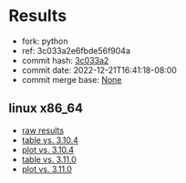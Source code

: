 # Results

- fork: python
- ref: 3c033a2e6fbde56f904a
- commit hash: [3c033a2](https://github.com/python/cpython/commit/3c033a2)
- commit date: 2022-12-21T16:41:18-08:00
- commit merge base: [None](https://github.com/python/cpython/commit/None)

## linux x86_64

- [raw results](bm-20221221-linux-x86_64-python-3c033a2e6fbde56f904a-3.12.0a3+-3c033a2.json)
- [table vs. 3.10.4](bm-20221221-linux-x86_64-python-3c033a2e6fbde56f904a-3.12.0a3+-3c033a2-vs-3.10.4.md)
- [plot vs. 3.10.4](bm-20221221-linux-x86_64-python-3c033a2e6fbde56f904a-3.12.0a3+-3c033a2-vs-3.10.4.png)
- [table vs. 3.11.0](bm-20221221-linux-x86_64-python-3c033a2e6fbde56f904a-3.12.0a3+-3c033a2-vs-3.11.0.md)
- [plot vs. 3.11.0](bm-20221221-linux-x86_64-python-3c033a2e6fbde56f904a-3.12.0a3+-3c033a2-vs-3.11.0.png)

